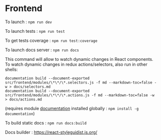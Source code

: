 # Frontend

To launch : `npm run dev`

To launch tests : `npm run test`

To get tests coverage : `npm run test:coverage`

To launch docs server : `npm run docs` 

This command will allow to watch dynamic changes in React components. To watch dynamic changes in redux actions/selectors, also run in other shells:

```
documentation build --document-exported src/frontend/modules/\*\*/\*.selectors.js -f md --markdown-toc=false -w > docs/selectors.md 
documentation build --document-exported src/frontend/modules/\*\*/\*.actions.js -f md --markdown-toc=false -w > docs/actions.md
```
(requires module [documentation](http://documentation.js.org/) installed globally : `npm install -g documentation`)

To build static docs : `npm run docs:build`

Docs builder : <https://react-styleguidist.js.org/>
